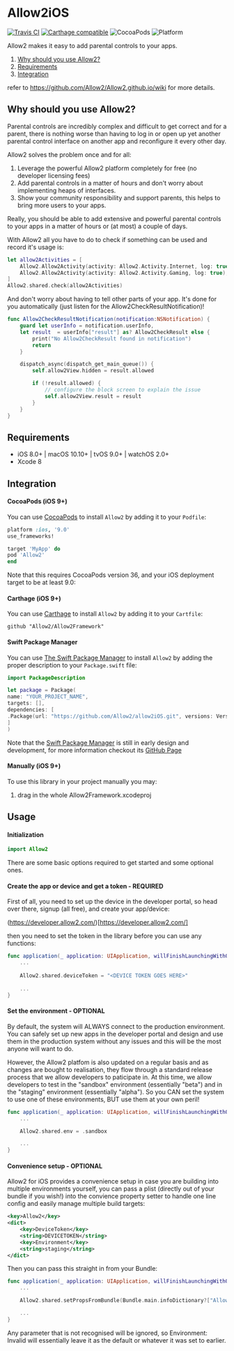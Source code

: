 # Allow2iOS

[![Travis CI](https://travis-ci.org/Allow2/allow2iOS.svg?branch=master)](https://travis-ci.org/Allow2/allow2iOS) [![Carthage compatible](https://img.shields.io/badge/Carthage-compatible-4BC51D.svg?style=flat)](https://github.com/Carthage/Carthage) ![CocoaPods](https://img.shields.io/cocoapods/v/Allow2.svg) ![Platform](https://img.shields.io/badge/platforms-iOS10.0+-333333.svg)

Allow2 makes it easy to add parental controls to your apps.

1. [Why should you use Allow2?](#why-should-you-use-allow2)
2. [Requirements](#requirements)
3. [Integration](#integration)

refer to https://github.com/Allow2/Allow2.github.io/wiki for more details.

## Why should you use Allow2?

Parental controls are incredibly complex and difficult to get correct and for a parent, there is nothing worse than having to log in or open up yet another parental control interface on another app and reconfigure it every other day.

Allow2 solves the problem once and for all:

1. Leverage the powerful Allow2 platform completely for free (no developer licensing fees)
2. Add parental controls in a matter of hours and don't worry about implementing heaps of interfaces.
3. Show your community responsibility and support parents, this helps to bring more users to your apps.

Really, you should be able to add extensive and powerful parental controls to your apps in a matter of hours or (at most) a couple of days.

With Allow2 all you have to do to check if something can be used and record it's usage is:

```swift
let allow2Activities = [
    Allow2.Allow2Activity(activity: Allow2.Activity.Internet, log: true), // this is an internet based app
    Allow2.Allow2Activity(activity: Allow2.Activity.Gaming, log: true),   // and it's gaming related, can also use "Messaging", "Social", "Electricity" and more...
]
Allow2.shared.check(allow2Activities)
```

And don't worry about having to tell other parts of your app. It's done for you automatically (just listen for the Allow2CheckResultNotification)!

```swift
func Allow2CheckResultNotification(notification:NSNotification) {
    guard let userInfo = notification.userInfo,
    let result  = userInfo["result"] as? Allow2CheckResult else {
        print("No Allow2CheckResult found in notification")
        return
    }

    dispatch_async(dispatch_get_main_queue()) {
        self.allow2View.hidden = result.allowed

        if (!result.allowed) {
            // configure the block screen to explain the issue
            self.allow2View.result = result
        }
    }
}

```

## Requirements

- iOS 8.0+ | macOS 10.10+ | tvOS 9.0+ | watchOS 2.0+
- Xcode 8

## Integration

#### CocoaPods (iOS 9+)

You can use [CocoaPods](http://cocoapods.org/) to install `Allow2` by adding it to your `Podfile`:

```ruby
platform :ios, '9.0'
use_frameworks!

target 'MyApp' do
pod 'Allow2'
end
```

Note that this requires CocoaPods version 36, and your iOS deployment target to be at least 9.0:


#### Carthage (iOS 9+)

You can use [Carthage](https://github.com/Carthage/Carthage) to install `Allow2` by adding it to your `Cartfile`:

```
github "Allow2/Allow2Framework"
```

#### Swift Package Manager

You can use [The Swift Package Manager](https://swift.org/package-manager) to install `Allow2` by adding the proper description to your `Package.swift` file:

```swift
import PackageDescription

let package = Package(
name: "YOUR_PROJECT_NAME",
targets: [],
dependencies: [
.Package(url: "https://github.com/Allow2/allow2iOS.git", versions: Version(1,0,0)..<Version(2, .max, .max)),
]
)
```

Note that the [Swift Package Manager](https://swift.org/package-manager) is still in early design and development, for more information checkout its [GitHub Page](https://github.com/apple/swift-package-manager)

#### Manually (iOS 9+)

To use this library in your project manually you may:  

1. drag in the whole Allow2Framework.xcodeproj

## Usage

#### Initialization

```swift
import Allow2
```

There are some basic options required to get started and some optional ones.

#### Create the app or device and get a token - REQUIRED

First of all, you need to set up the device in the developer portal, so head over there, signup (all free), and create your app/device:

(https://developer.allow2.com/)[https://developer.allow2.com/]

then you need to set the token in the library before you can use any functions:

```swift
func application(_ application: UIApplication, willFinishLaunchingWithOptions launchOptions: [UIApplicationLaunchOptionsKey: Any]?) -> Bool {
    ...
    
    Allow2.shared.deviceToken = "<DEVICE TOKEN GOES HERE>"
    
    ...
}
```

#### Set the environment - OPTIONAL

By default, the system will ALWAYS connect to the production environment. You can safely set up new apps in the developer portal and design and use them in the production system without any issues and this will be the most anyone will want to do.

However, the Allow2 platfom is also updated on a regular basis and as changes are bought to realisation, they flow through a standard release process that we allow developers to paticipate in. At this time, we allow developers to test in the "sandbox" environment (essentially "beta") and in the "staging" environment (essentially "alpha"). So you CAN set the system to use one of these environments, BUT use them at your own peril!

```swift
func application(_ application: UIApplication, willFinishLaunchingWithOptions launchOptions: [UIApplicationLaunchOptionsKey: Any]?) -> Bool {
    ...

    Allow2.shared.env = .sandbox

    ...
}
```

#### Convenience setup - OPTIONAL

Allow2 for iOS provides a convenience setup in case you are building into multiple environments yourself, you can pass a plist (directly out of your bundle if you wish!) into the convience property setter to handle one line config and easily manage multiple build targets:

```xml
<key>Allow2</key>
<dict>
    <key>DeviceToken</key>
    <string>DEVICETOKEN</string>
    <key>Environment</key>
    <string>staging</string>
</dict>
```

Then you can pass this straight in from your Bundle:

```swift
func application(_ application: UIApplication, willFinishLaunchingWithOptions launchOptions: [UIApplicationLaunchOptionsKey: Any]?) -> Bool {
    ...

    Allow2.shared.setPropsFromBundle(Bundle.main.infoDictionary?["Allow2"])

    ...
}
```

Any parameter that is not recognised will be ignored, so Environment: Invalid will essentially leave it as the default or whatever it was set to earlier.

